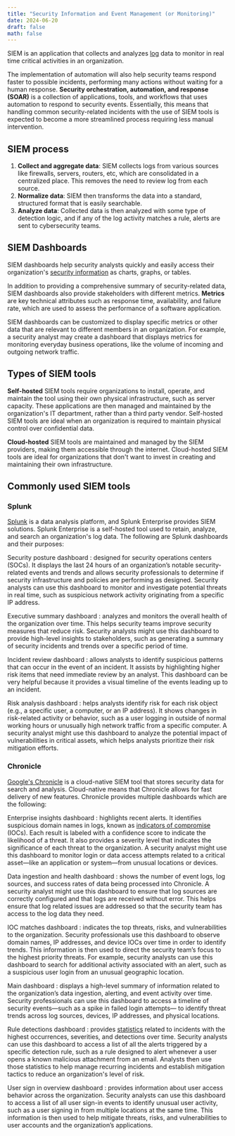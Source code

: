 ```yaml
---
title: "Security Information and Event Management (or Monitoring)"
date: 2024-06-20
draft: false
math: false
---
```


SIEM is an application that collects and analyzes [log](/computer-log)
data to monitor in real time critical activities in an organization.

The implementation of automation will also help security teams respond
faster to possible incidents, performing many actions without waiting
for a human response. **Security orchestration, automation, and response
(SOAR)** is a collection of applications, tools, and workflows that uses
automation to respond to security events. Essentially, this means that
handling common security-related incidents with the use of SIEM tools is
expected to become a more streamlined process requiring less manual
intervention.

## SIEM process

1. **Collect and aggregate data**: SIEM collects logs from various
   sources like firewalls, servers, routers, etc, which are consolidated
   in a centralized place. This removes the need to review log from each
   source.
1. **Normalize data**: SIEM then transforms the data into a standard,
   structured format that is easily searchable.
1. **Analyze data**: Collected data is then analyzed with some type of
   detection logic, and if any of the log activity matches a rule,
   alerts are sent to cybersecurity teams.

## SIEM Dashboards

SIEM dashboards help security analysts quickly and easily access their
organization's [security information](/infosec) as charts, graphs, or
tables.

In addition to providing a comprehensive summary of security-related
data, SIEM dashboards also provide stakeholders with different metrics.
**Metrics** are key technical attributes such as response time,
availability, and failure rate, which are used to assess the performance
of a software application.

SIEM dashboards can be customized to display specific metrics or other
data that are relevant to different members in an organization. For
example, a security analyst may create a dashboard that displays metrics
for monitoring everyday business operations, like the volume of incoming
and outgoing network traffic.

## Types of SIEM tools

**Self-hosted** SIEM tools require organizations to install, operate,
and maintain the tool using their own physical infrastructure, such as
server capacity. These applications are then managed and maintained by
the organization's IT department, rather than a third party vendor.
Self-hosted SIEM tools are ideal when an organization is required to
maintain physical control over confidential data.

**Cloud-hosted** SIEM tools are maintained and managed by the SIEM
providers, making them accessible through the internet. Cloud-hosted
SIEM tools are ideal for organizations that don't want to invest in
creating and maintaining their own infrastructure.

## Commonly used SIEM tools

### Splunk

[Splunk](https://www.splunk.com/) is a data analysis platform,
and Splunk Enterprise provides SIEM solutions.
Splunk Enterprise is a self-hosted tool used to retain,
analyze, and search an organization's log data. The following are Splunk
dashboards and their purposes:

Security posture dashboard
: designed for security operations centers (SOCs). It displays the last
24 hours of an organization’s notable security-related events and trends
and allows security professionals to determine if security
infrastructure and policies are performing as designed. Security
analysts can use this dashboard to monitor and investigate potential
threats in real time, such as suspicious network activity originating
from a specific IP address.

Executive summary dashboard
: analyzes and monitors the overall health of the organization over
time. This helps security teams improve security measures that reduce
risk. Security analysts might use this dashboard to provide high-level
insights to stakeholders, such as generating a summary of security
incidents and trends over a specific period of time.

Incident review dashboard
: allows analysts to identify suspicious
patterns that can occur in the event of an incident. It assists by
highlighting higher risk items that need immediate review by an analyst.
This dashboard can be very helpful because it provides a visual timeline
of the events leading up to an incident.

Risk analysis dashboard
: helps analysts identify risk for each risk
object (e.g., a specific user, a computer, or an IP address). It shows
changes in risk-related activity or behavior, such as a user logging in
outside of normal working hours or unusually high network traffic from a
specific computer. A security analyst might use this dashboard to
analyze the potential impact of vulnerabilities in critical assets,
which helps analysts prioritize their risk mitigation efforts.

### Chronicle

[Google's Chronicle](https://chronicle.security) is a cloud-native SIEM
tool that stores security data for search and analysis. Cloud-native
means that Chronicle allows for fast delivery of new features.
Chronicle provides multiple dashboards which are the following:

Enterprise insights dashboard
: highlights recent alerts. It identifies suspicious domain names in
logs, known as [indicators of compromise](/indicators-of-compromise) (IOCs). Each result is labeled
with a confidence score to indicate the likelihood of a threat. It also
provides a severity level that indicates the significance of each threat
to the organization. A security analyst might use this dashboard to
monitor login or data access attempts related to a critical asset—like
an application or system—from unusual locations or devices.

Data ingestion and health dashboard
: shows the number of event logs, log sources, and success rates of data
being processed into Chronicle. A security analyst might use this
dashboard to ensure that log sources are correctly configured and that
logs are received without error. This helps ensure that log related
issues are addressed so that the security team has access to the log
data they need.

IOC matches dashboard
: indicates the top threats, risks, and vulnerabilities to the
organization. Security professionals use this dashboard to observe
domain names, IP addresses, and device IOCs over time in order to
identify trends. This information is then used to direct the security
team’s focus to the highest priority threats. For example, security
analysts can use this dashboard to search for additional activity
associated with an alert, such as a suspicious user login from an
unusual geographic location.

Main dashboard
: displays a high-level summary of information related to the
organization’s data ingestion, alerting, and event activity over time.
Security professionals can use this dashboard to access a timeline of
security events—such as a spike in failed login attempts— to identify
threat trends across log sources, devices, IP addresses, and physical
locations.

Rule detections dashboard
: provides [statistics](/statistics) related to incidents with the
highest occurrences, severities, and detections over time. Security
analysts can use this dashboard to access a list of all the alerts
triggered by a specific detection rule, such as a rule designed to alert
whenever a user opens a known malicious attachment from an email.
Analysts then use those statistics to help manage recurring incidents
and establish mitigation tactics to reduce an organization's level of
risk.

User sign in overview dashboard
: provides information about user access behavior across the
organization. Security analysts can use this dashboard to access a list
of all user sign-in events to identify unusual user activity, such as a
user signing in from multiple locations at the same time. This
information is then used to help mitigate threats, risks, and
vulnerabilities to user accounts and the organization’s applications.
